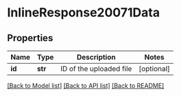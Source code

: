 # InlineResponse20071Data

## Properties
Name | Type | Description | Notes
------------ | ------------- | ------------- | -------------
**id** | **str** | ID of the uploaded file | [optional] 

[[Back to Model list]](../README.md#documentation-for-models) [[Back to API list]](../README.md#documentation-for-api-endpoints) [[Back to README]](../README.md)


